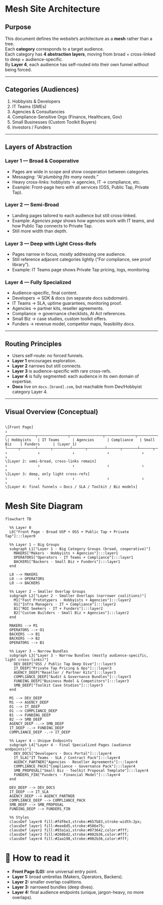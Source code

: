# Mesh Site Architecture

## Purpose

This document defines the website’s architecture as a **mesh** rather than a tree.  
Each **category** corresponds to a target audience.  
Each category has **4 abstraction layers**, moving from broad + cross-linked to deep + audience-specific.  
By **Layer 4**, each audience has self-routed into their own funnel without being forced.

---

## Categories (Audiences)

1. Hobbyists & Developers  
2. IT Teams (SMEs)  
3. Agencies & Consultancies  
4. Compliance-Sensitive Orgs (Finance, Healthcare, Gov)  
5. Small Businesses (Custom Toolkit Buyers)  
6. Investors / Funders  

---

## Layers of Abstraction

### Layer 1 — Broad & Cooperative

- Pages are wide in scope and show cooperation between categories.  
- Messaging: *“AI plumbing fits many needs.”*  
- Heavy cross-links: hobbyists → agencies, IT → compliance, etc.  
- Example: Front-page hero with all services (OSS, Public Tap, Private Tap).  

### Layer 2 — Semi-Broad

- Landing pages tailored to each audience but still cross-linked.  
- Example: *Agencies page* shows how agencies work with IT teams, and how Public Tap connects to Private Tap.  
- Still more width than depth.  

### Layer 3 — Deep with Light Cross-Refs

- Pages narrow in focus, mostly addressing one audience.  
- Still reference adjacent categories lightly (“For compliance, see proof library”).  
- Example: IT Teams page shows Private Tap pricing, logs, monitoring.  

### Layer 4 — Fully Specialized

- Audience-specific, final content.  
- Developers → SDK & docs (on separate docs subdomain).  
- IT Teams → SLA, uptime guarantees, monitoring proof.  
- Agencies → partner kits, reseller agreements.  
- Compliance → governance checklists, AI Act references.  
- Small Biz → case studies, custom toolkit offers.  
- Funders → revenue model, competitor maps, feasibility docs.  

---

## Routing Principles

- Users self-route: no forced funnels.  
- **Layer 1** encourages exploration.  
- **Layer 2** narrows but still connects.  
- **Layer 3** is audience-specific with rare cross-refs.  
- **Layer 4** is fully segmented: each audience in its own domain of expertise.  
- **Docs** live on `docs.[brand].com`, but reachable from Dev/Hobbyist category Layer 4.  

---

## Visual Overview (Conceptual)

```

\[Front Page]
↓
┌─────────────┬──────────────┬───────────────┬──────────────┬──────────────┬──────────────┐
\| Hobbyists   | IT Teams      | Agencies      | Compliance   | Small Biz    | Funders      | (Layer 1)
└─────┬───────┴──────┬────────┴──────┬────────┴──────┬───────┴──────┬──────┴────────────┘
↓              ↓               ↓               ↓               ↓                  ↓
\[Layer 2: semi-broad, cross-links remain]
↓              ↓               ↓               ↓               ↓                  ↓
\[Layer 3: deep, only light cross-refs]
↓              ↓               ↓               ↓               ↓                  ↓
\[Layer 4: final funnels → Docs / SLA / Toolkit / Biz models]

```

# Mesh Site Diagram

```mermaid
flowchart TB

  %% Layer 0
  L0["Front Page · Broad USP + OSS + Public Tap + Private Tap"]:::layer0

  %% Layer 1 — Big Groups
  subgraph L1["Layer 1 · Big Category Groups (broad, cooperative)"]
    MAKERS["Makers · Hobbyists + Agencies"]:::layer1
    OPERATORS["Operators · IT Teams + Compliance"]:::layer1
    BACKERS["Backers · Small Biz + Funders"]:::layer1
  end

  L0 --> MAKERS
  L0 --> OPERATORS
  L0 --> BACKERS

  %% Layer 2 — Smaller Overlap Groups
  subgraph L2["Layer 2 · Smaller Overlaps (narrower coalitions)"]
    M1["Fast Prototypers · Hobbyists + Agencies"]:::layer2
    O1["Infra Managers · IT + Compliance"]:::layer2
    B1["ROI Seekers · IT + Funders"]:::layer2
    B2["Custom Builders · Small Biz + Agencies"]:::layer2
  end

  MAKERS --> M1
  OPERATORS --> O1
  BACKERS --> B1
  BACKERS --> B2
  OPERATORS --> B1

  %% Layer 3 — Narrow Bundles
  subgraph L3["Layer 3 · Narrow Bundles (mostly audience-specific, light cross-links)"]
    DEV_DEEP["OSS / Public Tap Deep Dive"]:::layer3
    IT_DEEP["Private Tap Pricing & Ops"]:::layer3
    AGENCY_DEEP["Reseller / Partner Kits"]:::layer3
    COMPLIANCE_DEEP["Audit & Governance Bundles"]:::layer3
    FUNDING_DEEP["Business Model & Competitors"]:::layer3
    SMB_DEEP["Toolkit Case Studies"]:::layer3
  end

  M1 --> DEV_DEEP
  M1 --> AGENCY_DEEP
  O1 --> IT_DEEP
  O1 --> COMPLIANCE_DEEP
  B1 --> FUNDING_DEEP
  B2 --> SMB_DEEP
  AGENCY_DEEP -.-> SMB_DEEP
  IT_DEEP -.-> FUNDING_DEEP
  COMPLIANCE_DEEP -.-> IT_DEEP

  %% Layer 4 — Unique Endpoints
  subgraph L4["Layer 4 · Final Specialized Pages (audience endpoints)"]
    DEV_DOCS["Developers · Docs Portal"]:::layer4
    IT_SLA["IT Teams · SLA / Contract Pack"]:::layer4
    AGENCY_PARTNER["Agencies · Reseller Agreements"]:::layer4
    COMPLIANCE_PACK["Compliance · Governance Pack"]:::layer4
    SMB_PROPOSAL["Small Biz · Toolkit Proposal Template"]:::layer4
    FUNDERS_FIN["Funders · Financial Model"]:::layer4
  end

  DEV_DEEP --> DEV_DOCS
  IT_DEEP --> IT_SLA
  AGENCY_DEEP --> AGENCY_PARTNER
  COMPLIANCE_DEEP --> COMPLIANCE_PACK
  SMB_DEEP --> SMB_PROPOSAL
  FUNDING_DEEP --> FUNDERS_FIN

  %% Styles
  classDef layer0 fill:#fdf6e3,stroke:#657b83,stroke-width:2px;
  classDef layer1 fill:#eee8d5,stroke:#586e75;
  classDef layer2 fill:#93a1a1,stroke:#073642,color:#fff;
  classDef layer3 fill:#268bd2,stroke:#002b36,color:#fff;
  classDef layer4 fill:#2aa198,stroke:#002b36,color:#fff;
```

# 🔑 How to read it

- **Front Page (L0):** one universal entry point.  
- **Layer 1:** broad umbrellas (Makers, Operators, Backers).  
- **Layer 2:** smaller overlap coalitions.  
- **Layer 3:** narrowed bundles (deep dives).  
- **Layer 4:** final audience endpoints (unique, jargon-heavy, no more overlaps).  
